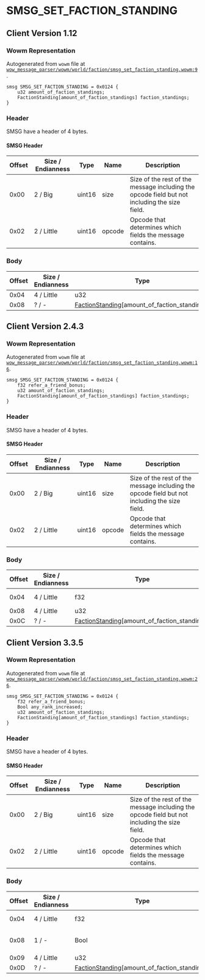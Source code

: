 # SMSG_SET_FACTION_STANDING

## Client Version 1.12

### Wowm Representation

Autogenerated from `wowm` file at [`wow_message_parser/wowm/world/faction/smsg_set_faction_standing.wowm:9`](https://github.com/gtker/wow_messages/tree/main/wow_message_parser/wowm/world/faction/smsg_set_faction_standing.wowm#L9).
```rust,ignore
smsg SMSG_SET_FACTION_STANDING = 0x0124 {
    u32 amount_of_faction_standings;
    FactionStanding[amount_of_faction_standings] faction_standings;
}
```
### Header

SMSG have a header of 4 bytes.

#### SMSG Header

| Offset | Size / Endianness | Type   | Name   | Description |
| ------ | ----------------- | ------ | ------ | ----------- |
| 0x00   | 2 / Big           | uint16 | size   | Size of the rest of the message including the opcode field but not including the size field.|
| 0x02   | 2 / Little        | uint16 | opcode | Opcode that determines which fields the message contains.|

### Body

| Offset | Size / Endianness | Type | Name | Description | Comment |
| ------ | ----------------- | ---- | ---- | ----------- | ------- |
| 0x04 | 4 / Little | u32 | amount_of_faction_standings |  |  |
| 0x08 | ? / - | [FactionStanding](factionstanding.md)[amount_of_faction_standings] | faction_standings |  |  |

## Client Version 2.4.3

### Wowm Representation

Autogenerated from `wowm` file at [`wow_message_parser/wowm/world/faction/smsg_set_faction_standing.wowm:16`](https://github.com/gtker/wow_messages/tree/main/wow_message_parser/wowm/world/faction/smsg_set_faction_standing.wowm#L16).
```rust,ignore
smsg SMSG_SET_FACTION_STANDING = 0x0124 {
    f32 refer_a_friend_bonus;
    u32 amount_of_faction_standings;
    FactionStanding[amount_of_faction_standings] faction_standings;
}
```
### Header

SMSG have a header of 4 bytes.

#### SMSG Header

| Offset | Size / Endianness | Type   | Name   | Description |
| ------ | ----------------- | ------ | ------ | ----------- |
| 0x00   | 2 / Big           | uint16 | size   | Size of the rest of the message including the opcode field but not including the size field.|
| 0x02   | 2 / Little        | uint16 | opcode | Opcode that determines which fields the message contains.|

### Body

| Offset | Size / Endianness | Type | Name | Description | Comment |
| ------ | ----------------- | ---- | ---- | ----------- | ------- |
| 0x04 | 4 / Little | f32 | refer_a_friend_bonus |  | All emus set to 0. |
| 0x08 | 4 / Little | u32 | amount_of_faction_standings |  |  |
| 0x0C | ? / - | [FactionStanding](factionstanding.md)[amount_of_faction_standings] | faction_standings |  |  |

## Client Version 3.3.5

### Wowm Representation

Autogenerated from `wowm` file at [`wow_message_parser/wowm/world/faction/smsg_set_faction_standing.wowm:26`](https://github.com/gtker/wow_messages/tree/main/wow_message_parser/wowm/world/faction/smsg_set_faction_standing.wowm#L26).
```rust,ignore
smsg SMSG_SET_FACTION_STANDING = 0x0124 {
    f32 refer_a_friend_bonus;
    Bool any_rank_increased;
    u32 amount_of_faction_standings;
    FactionStanding[amount_of_faction_standings] faction_standings;
}
```
### Header

SMSG have a header of 4 bytes.

#### SMSG Header

| Offset | Size / Endianness | Type   | Name   | Description |
| ------ | ----------------- | ------ | ------ | ----------- |
| 0x00   | 2 / Big           | uint16 | size   | Size of the rest of the message including the opcode field but not including the size field.|
| 0x02   | 2 / Little        | uint16 | opcode | Opcode that determines which fields the message contains.|

### Body

| Offset | Size / Endianness | Type | Name | Description | Comment |
| ------ | ----------------- | ---- | ---- | ----------- | ------- |
| 0x04 | 4 / Little | f32 | refer_a_friend_bonus |  | All emus set to 0. |
| 0x08 | 1 / - | Bool | any_rank_increased |  | mangostwo: display visual effect |
| 0x09 | 4 / Little | u32 | amount_of_faction_standings |  |  |
| 0x0D | ? / - | [FactionStanding](factionstanding.md)[amount_of_faction_standings] | faction_standings |  |  |

